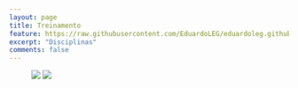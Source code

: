 ```yaml
---
layout: page
title: Treinamento
feature: https://raw.githubusercontent.com/EduardoLEG/eduardoleg.github.io/master/assets/img/INF.jpg
excerpt: "Disciplinas"
comments: false
---
```


<figure class="half">
	<a href="https://eduardoleg.github.io/bradesco/modulo1/"><img src="https://raw.githubusercontent.com/EduardoLEG/eduardoleg.github.io/master/assets/img/bradesco1.png"></a>
	<a href="https://eduardoleg.github.io/bradesco/modulo2/"><img src="https://raw.githubusercontent.com/EduardoLEG/eduardoleg.github.io/master/assets/img/bradesco2.png"></a>
</figure>
